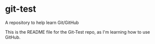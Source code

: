 # git-test
A repository to help learn Git/GitHub

This is the README file for the Git-Test repo, as I'm learning how to use GitHub.
